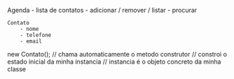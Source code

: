 Agenda
    - lista de contatos
    - adicionar / remover / listar
    - procurar

    Contato
        - nome
        - telefone
        - email


new Contato();      // chama automaticamente o metodo construtor
    // constroi o estado inicial da minha instancia
    // instancia é o objeto concreto da minha classe

    
